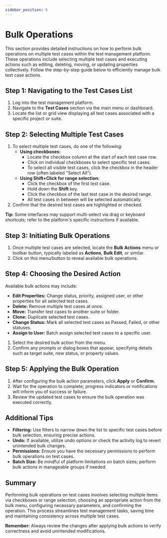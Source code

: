 ```yaml
---
sidebar_position: 6
---
```


# Bulk Operations

This section provides detailed instructions on how to perform bulk operations on multiple test cases within the test management platform. These operations include selecting multiple test cases and executing actions such as editing, deleting, moving, or updating properties collectively. Follow the step-by-step guide below to efficiently manage bulk test case actions.

## Step 1: Navigating to the Test Cases List

1. Log into the test management platform.
2. Navigate to the **Test Cases** section via the main menu or dashboard.
3. Locate the list or grid view displaying all test cases associated with a specific project or suite.

## Step 2: Selecting Multiple Test Cases

1. To select multiple test cases, do one of the following:
   - **Using checkboxes:**
     - Locate the checkbox column at the start of each test case row.
     - Click on individual checkboxes to select specific test cases.
     - To select all visible test cases, click the checkbox in the header row (often labeled "Select All").
   - **Using Shift+Click for range selection:**
     - Click the checkbox of the first test case.
     - Hold down the **Shift** key.
     - Click the checkbox of the last test case in the desired range.
     - All test cases in between will be selected automatically.
2. Confirm that the desired test cases are highlighted or checked.

**Tip:** Some interfaces may support multi-select via drag or keyboard shortcuts; refer to the platform's specific instructions if available.

## Step 3: Initiating Bulk Operations

1. Once multiple test cases are selected, locate the **Bulk Actions** menu or toolbar button, typically labeled as **Actions**, **Bulk Edit**, or similar.
2. Click on this menu/button to reveal available bulk operations.

## Step 4: Choosing the Desired Action

Available bulk actions may include:

- **Edit Properties:** Change status, priority, assigned user, or other properties for all selected test cases.
- **Delete:** Remove multiple test cases at once.
- **Move:** Transfer test cases to another suite or folder.
- **Clone:** Duplicate selected test cases.
- **Change Status:** Mark all selected test cases as Passed, Failed, or other statuses.
- **Assign to User:** Batch assign selected test cases to a specific user.

1. Select the desired bulk action from the menu.
2. Confirm any prompts or dialog boxes that appear, specifying details such as target suite, new status, or property values.

## Step 5: Applying the Bulk Operation

1. After configuring the bulk action parameters, click **Apply** or **Confirm**.
2. Wait for the operation to complete; progress indicators or notifications will inform you of success or failure.
3. Review the updated test cases to ensure the bulk operation was executed correctly.

## Additional Tips

- **Filtering:** Use filters to narrow down the list to specific test cases before bulk selection, ensuring precise actions.
- **Undo:** If available, utilize undo options or check the activity log to revert unintended bulk changes.
- **Permissions:** Ensure you have the necessary permissions to perform bulk operations on test cases.
- **Batch Size:** Be mindful of platform limitations on batch sizes; perform bulk actions in manageable groups if needed.

## Summary

Performing bulk operations on test cases involves selecting multiple items via checkboxes or range selection, choosing an appropriate action from the bulk menu, configuring necessary parameters, and confirming the operation. This process streamlines test management tasks, saving time and maintaining consistency across multiple test cases.

**Remember:** Always review the changes after applying bulk actions to verify correctness and avoid unintended modifications.
